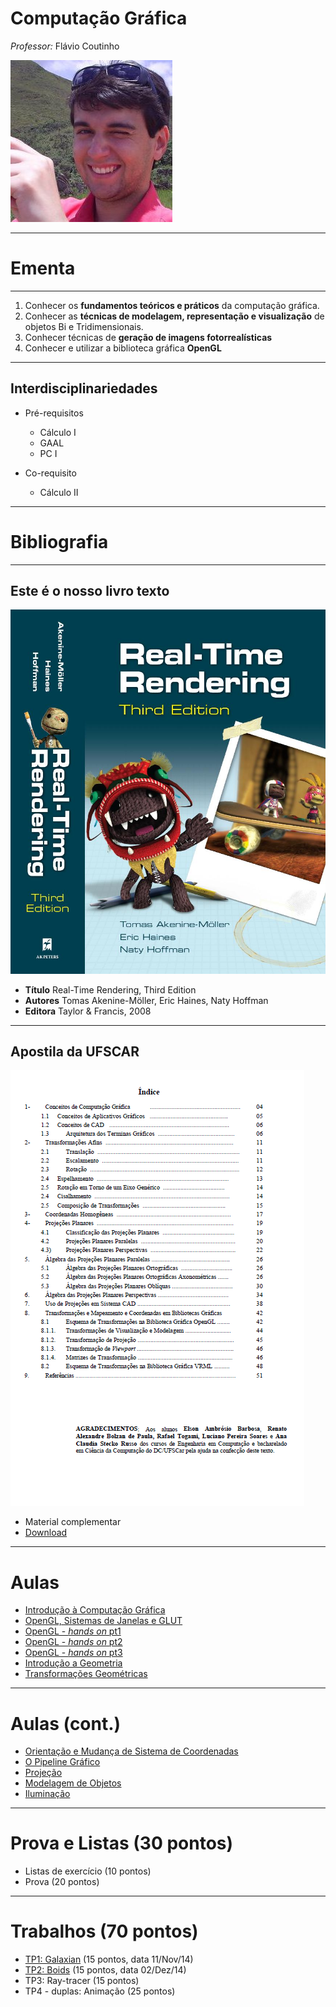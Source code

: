 # Computação Gráfica
*Professor:* Flávio Coutinho

<img class="page-author-picture" src="images/flavio-avatar.jpg">

---

# Ementa

---

1. Conhecer os **fundamentos teóricos e práticos** da computação gráfica.
1. Conhecer as **técnicas de modelagem, representação e visualização** de objetos Bi
e Tridimensionais.
1. Conhecer técnicas de **geração de imagens fotorrealísticas**
1. Conhecer e utilizar a biblioteca gráfica **OpenGL**

---
## Interdisciplinariedades

- Pré-requisitos
  - Cálculo I
  - GAAL
  - PC I

- Co-requisito
  - Cálculo II

---
# Bibliografia

---
## Este é o nosso **livro texto**

<div class="book-cover-container">
  <img class="book-cover" src="images/rtr3.jpg">
  <div class="book-left"></div>
</div>

- **Título**	Real-Time Rendering, Third Edition
- **Autores**	Tomas Akenine-Möller, Eric Haines, Naty Hoffman
- **Editora**	Taylor & Francis, 2008

---
## Apostila da UFSCAR

<div class="book-cover-container">
  <img class="book-cover" src="images/apostila-ufscar-thumb.png">
  <div class="book-left book-light"></div>
</div>

- Material complementar
- [Download](https://drive.google.com/file/d/0B6-KCjtlxaKIY21UOWxBTEp4VTA/edit?usp=sharing)

---
# Aulas

- [Introdução à Computação Gráfica](classes/intro/)
- [OpenGL, Sistemas de Janelas e GLUT](classes/opengl/)
- [OpenGL - _hands on_ pt1](classes/opengl-handson/)
- [OpenGL - _hands on_ pt2](classes/opengl-handson2/)
- [OpenGL - _hands on_ pt3](classes/opengl-handson3/)
- [Introdução a Geometria](classes/geometry/)
- [Transformações Geométricas](classes/transforms)

---
# Aulas (cont.)

- [Orientação e Mudança de Sistema de Coordenadas](classes/baseorientation/)
- [O Pipeline Gráfico](classes/pipeline)
- [Projeção](classes/projection)
- [Modelagem de Objetos](classes/modeling)
- [Iluminação](classes/lighting)

---
# Prova e Listas (30 pontos)

- Listas de exercício (10 pontos)
- Prova (20 pontos)

---
# Trabalhos (70 pontos)

- [TP1: Galaxian][tp1] (15 pontos, data 11/Nov/14)
- [TP2: Boids][tp2] (15 pontos, data 02/Dez/14)
- TP3: Ray-tracer (15 pontos)
- TP4 - duplas: Animação (25 pontos)

[tp1]: https://github.com/fegemo/cefet-cg/tree/master/src/assignments/tp1#trabalho-pr%C3%A1tico-1---galaxian
[tp2]: https://github.com/fegemo/cefet-cg/tree/master/src/assignments/tp2
